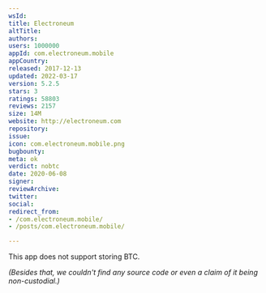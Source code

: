 ```yaml
---
wsId: 
title: Electroneum
altTitle: 
authors: 
users: 1000000
appId: com.electroneum.mobile
appCountry: 
released: 2017-12-13
updated: 2022-03-17
version: 5.2.5
stars: 3
ratings: 58803
reviews: 2157
size: 14M
website: http://electroneum.com
repository: 
issue: 
icon: com.electroneum.mobile.png
bugbounty: 
meta: ok
verdict: nobtc
date: 2020-06-08
signer: 
reviewArchive: 
twitter: 
social: 
redirect_from:
- /com.electroneum.mobile/
- /posts/com.electroneum.mobile/

---
```


This app does not support storing BTC.

*(Besides that, we couldn't find any source code or even a claim of it being
non-custodial.)*
